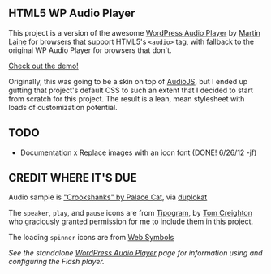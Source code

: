 HTML5 WP Audio Player
----

This project is a version of the awesome [WordPress Audio Player](http://wpaudioplayer.com/standalone/) by [Martin Laine](http://www.1pixelout.net/) for browsers that support HTML5's `<audio>` tag, with fallback to the original WP Audio Player for browsers that don't.

[Check out the demo!](http://jedfoster.github.com/html5-WP-audio-player/)

Originally, this was going to be a skin on top of [AudioJS](https://github.com/jedfoster/AudioJS), but I ended up gutting that project's default CSS to such an extent that I decided to start from scratch for this project. The result is a lean, mean stylesheet with loads of customization potential.

TODO
----

- Documentation
x Replace images with an icon font (DONE! 6/26/12 -jf)

CREDIT WHERE IT'S DUE
----

Audio sample is ["Crookshanks" by Palace Cat](http://palacecat.bandcamp.com/track/crookshanks), via [duplokat](http://duplokat.tumblr.com/post/12695092003/geek-friday-ringtone)

The `speaker`, `play`, and `pause` icons are from [Tipogram](http://tipogram.com), by [Tom Creighton](http://twitter.com/tomcreighton) who graciously granted permission for me to include them in this project.

The loading `spinner` icons are from [Web Symbols](http://www.justbenicestudio.com/studio/websymbols/)


*See the standalone [WordPress Audio Player](http://wpaudioplayer.com/standalone/) page for information using and configuring the Flash player.*